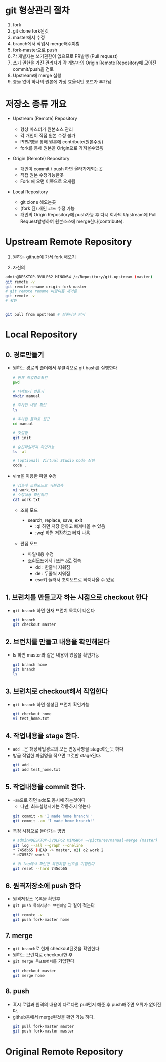 # git 형상관리 절차
1. fork
1. git clone fork된것
1. master에서 수정
1. branch에서 작업시 merge해줘야함
1. fork-master으로 push 
1. 각 개발자는 쓰기권한이 없으므로 PR발행 (Pull request)
1. 쓰기 권한을 가진 관리자가 각 개발자의 Origin Remote Repository에 모아진 commit/push을 검토
1. Upstream에 merge 실행
1. 충돌 없이 하나의 원본에 가장 효율적인 코드가 추가됨

# 저장소 종류 개요
- Upstream (Remote) Repository
    - 형상 마스터가 원본소스 관리
    - 각 개인이 직접 원본 수정 불가
    - PR발행을 통해 원본에 contribute(원본수정)
    - fork를 통해 원본을 Origin으로 가져올수있음

- Origin (Remote) Repository
    - 개인이 commit / push 하면 올라가게되는곳
    - 직접 원본 수정가능한곳
    - Fork 해 오면 이쪽으로 오게됨
    
- Local Repository
    - git clone 해오는곳
    - (fork 된) 개인 코드 수정 가능
    - 개인의 Origin Repository에 push가능 후 다시 회사의 Upstream에 Pull Request발행하여 원본소스에 merge한다(contribute).



# Upstream Remote Repository
1. 원하는 github에 가서 fork 해오기

1. 자신의 

```bash
admin@DESKTOP-3VULP62 MINGW64 /c/Repository/git-upstream (master)
git remote -v
git remote rename origin fork-master
# git remote rename 바꿀이름 새이름
git remote -v 
# 확인


git pull from upstream # 최종버전 받기

```



# Local Repository
## 0. 경로만들기
- 원하는 경로의 폴더에서 우클릭으로 git bash를 실행한다
    ```bash
    # 현재 작업경로확인
    pwd
    
    # 디렉토리 만들기
    mkdir manual
    
    # 추가된 내용 확인
    ls
    
    # 추가된 폴더로 접근
    cd manual
    
    # 깃설정
    git init
    
    # 숨긴파일까지 확인가능
    ls -al
    
    # (optional) Virtual Studio Code 실행
    code .
    ```
- vim을 이용한 파일 수정
    ```bash
    # vim에 조회모드로 기본접속
    vi work.txt
    # 수정내용 확인하기
    cat work.txt
    ``` 
    - 조회 모드
        - search, replace, save, exit
            - :q! 하면 저장 안하고 빠져나올 수 있음 
            - :wq! 하면 저장하고 빠져 나옴 

    - 편집 모드
        - 파일내용 수정
        - 조회모드에서 i 또는 a로 접속
            - dd : 한줄씩 지워짐 
            - de : 두줄씩 지워짐
            - esc키 눌러서 조회모드로 빠져나올 수 있음 

## 1. 브런치를 만들고자 하는 시점으로 checkout 한다
- `git branch` 하면 현재 브런치 목록이 나온다
    ```bash
    git branch
    git checkout master
    ```
## 2. 브런치를 만들고 내용을 확인해본다
- ls 하면 master와 같은 내용이 있음을 확인가능
    ```bash
    git branch home
    git branch
    ls
    ```
## 3. 브런치로 checkout해서 작업한다
- `git branch` 하면 생성된 브런치 확인가능
    ```bash
    git checkout home
    vi test_home.txt
    ```
## 4. 작업내용을 stage 한다.
- `add .`은 해당작업경로의 모든 변동사항을 stage하는듯 하다
- 방금 작업한 파일명을 적으면 그것만 stage된다.
    ```bash
    git add .
    git add test_home.txt
    ```
## 5. 작업내용을 commit 한다.
- `-am`으로 하면 add도 동시에 하는것이다
    - 다만, 최초실행시에는 작동하지 않는다
    ```bash
    git commit -m 'I made home branch!'
    git commit -am 'I made home branch!'
    ```
- 특정 시점으로 돌아가는 방법
    ```bash
    # admin@DESKTOP-3VULP62 MINGW64 ~/pictures/manual-merge (master)
    git log --all --graph --oneline
    * 745db65 (HEAD -> master, o2) o2 work 2
    * d78557f work 1

    # 위 log에서 확인한 복원지점 번호를 기입한다
    git reset --hard 745db65
    ```
## 6. 원격저장소에 push 한다
- 원격저장소 목록을 확인후
- `git push 목적저장소 브런치명` 과 같이 적는다
    ```bash
    git remote -v
    git push fork-master home
    ```
## 7. merge
- `git branch`로 현재 checkout된것을 확인한다
- 원하는 브런치로 checkout한 후 
- `git merge 목표브런치`를 기입한다
    ```bash
    git checkout master
    git merge home
    ```
## 8. push
- 혹시 로컬과 원격의 내용이 다르다면 pull먼저 해준 후 push해주면 오류가 없어진다.
- github등에서 merge된것을 확인 가능 하다.
    ```bash
    git pull fork-master master
    git push fork-master master
    ```
# Original Remote Repository
